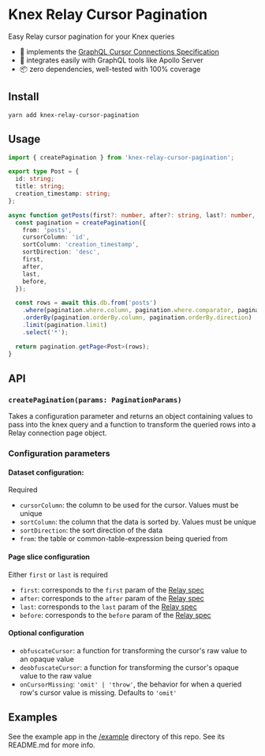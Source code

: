 # Knex Relay Cursor Pagination

Easy Relay cursor pagination for your Knex queries

- 🚀 implements the [GraphQL Cursor Connections Specification](https://relay.dev/graphql/connections.htm)
- 🔌 integrates easily with GraphQL tools like Apollo Server
- 📦 zero dependencies, well-tested with 100% coverage

## Install

```
yarn add knex-relay-cursor-pagination
```

## Usage

```ts
import { createPagination } from 'knex-relay-cursor-pagination';

export type Post = {
  id: string;
  title: string;
  creation_timestamp: string;
};

async function getPosts(first?: number, after?: string, last?: number, before?: string): Promise<Page<Post>> {
  const pagination = createPagination({
    from: 'posts',
    cursorColumn: 'id',
    sortColumn: 'creation_timestamp',
    sortDirection: 'desc',
    first,
    after,
    last,
    before,
  });

  const rows = await this.db.from('posts')
    .where(pagination.where.column, pagination.where.comparator, pagination.where.value)
    .orderBy(pagination.orderBy.column, pagination.orderBy.direction)
    .limit(pagination.limit)
    .select('*');

  return pagination.getPage<Post>(rows);
}
```

## API

### `createPagination(params: PaginationParams)`

Takes a configuration parameter and returns an object containing values to pass into the knex query and a function to transform the queried rows into a Relay connection page object.

### Configuration parameters
#### Dataset configuration:
Required
- `cursorColumn`: the column to be used for the cursor. Values must be unique
- `sortColumn`: the column that the data is sorted by. Values must be unique
- `sortDirection`: the sort direction of the data
- `from`: the table or common-table-expression being queried from

#### Page slice configuration
Either `first` or `last` is required
- `first`: corresponds to the `first` param of the [Relay spec](https://relay.dev/graphql/connections.htm)
- `after`: corresponds to the `after` param of the [Relay spec](https://relay.dev/graphql/connections.htm)
- `last`: corresponds to the `last` param of the [Relay spec](https://relay.dev/graphql/connections.htm)
- `before`: corresponds to the `before` param of the [Relay spec](https://relay.dev/graphql/connections.htm)

#### Optional configuration
- `obfuscateCursor`: a function for transforming the cursor's raw value to an opaque value 
- `deobfuscateCursor`: a function for transforming the cursor's  opaque value to the raw value
- `onCursorMissing`: `'omit' | 'throw'`, the behavior for when a queried row's cursor value is missing. Defaults to `'omit'`

## Examples

See the example app in the [/example](https://github.com/brietsparks/knex-relay-cursor-pagination/tree/master/example) directory of this repo. See its README.md for more info.

